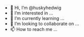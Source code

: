 - 👋 Hi, I’m @huskyhedwig
- 👀 I’m interested in ...
- 🌱 I’m currently learning ...
- 💞️ I’m looking to collaborate on ...
- 📫 How to reach me ...

<!---
huskyhedwig/huskyhedwig is a ✨ special ✨ repository because its `README.md` (this file) appears on your GitHub profile.
You can click the Preview link to take a look at your changes.
--->
